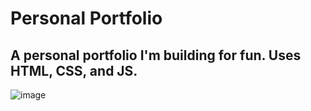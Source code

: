 # Personal Portfolio
## A personal portfolio I'm building for fun. Uses HTML, CSS, and JS.
![image](https://user-images.githubusercontent.com/118857854/225787100-5e7db35c-d4fd-4926-9072-6ab3a870b571.png)
